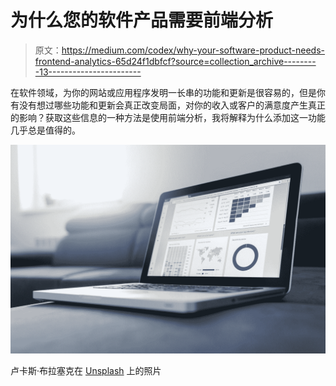 # 为什么您的软件产品需要前端分析

> 原文：<https://medium.com/codex/why-your-software-product-needs-frontend-analytics-65d24f1dbfcf?source=collection_archive---------13----------------------->

在软件领域，为你的网站或应用程序发明一长串的功能和更新是很容易的，但是你有没有想过哪些功能和更新会真正改变局面，对你的收入或客户的满意度产生真正的影响？获取这些信息的一种方法是使用前端分析，我将解释为什么添加这一功能几乎总是值得的。

![](img/0f658a5632b25fd7d2495b593d016b75.png)

卢卡斯·布拉塞克在 [Unsplash](https://unsplash.com?utm_source=medium&utm_medium=referral) 上的照片